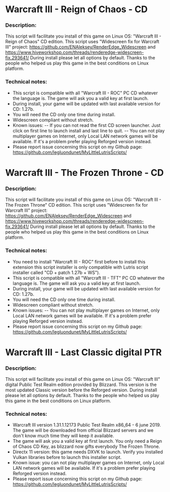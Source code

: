 # Warcraft III - Reign of Chaos - CD

### Description:
This script will facilitate you install of this game on Linux OS:
"Warcraft III - Reign of Chaos" CD edition.
This script uses "Widescreen fix for Warcraft III" project: https://github.com/ENAleksey/RenderEdge_Widescreen and https://www.hiveworkshop.com/threads/renderedge-widescreen-fix.293641/
During install please let all options by default.
Thanks to the people who helped us play this game in the best conditions on Linux platform.

### Technical notes:
- This script is compatible with all "Warcraft III - ROC" PC CD whatever the language is. The game will ask you a valid key at first launch.
- During install, your game will be updated with last available version for  CD: 1.27b.
- You will need the CD only one time during install.
- Widescreen compliant without stretch.
- Known issues:
-- If you can not read the first CD screen launcher. Just click on first line to launch install and last line to quit.
-- You can not play multiplayer games on Internet, only Local LAN network games will be available. If it's a problem prefer playing Reforged version instead. 
- Please report issue concerning this script on my Github page:
https://github.com/legluondunet/MyLittleLutrisScripts/

# Warcraft III - The Frozen Throne - CD

### Description:
This script will facilitate you install of this game on Linux OS: 
"Warcraft III - The Frozen Throne" CD edition. 
This script uses "Widescreen fix for Warcraft III" project: https://github.com/ENAleksey/RenderEdge_Widescreen and https://www.hiveworkshop.com/threads/renderedge-widescreen-fix.293641/ 
During install please let all options by default. Thanks to the people who helped us play this game in the best conditions on Linux platform.

### Technical notes:
- You need to install "Warcraft III - ROC" first before to install this extension this script installer is only compatible with Lutris script installer called "CD + patch 1.27b + WS").
- This script is compatible with all "Warcraft III - TFT" PC CD whatever the language is. The game will ask you a valid key at first launch.
- During install, your game will be updated with last available version for  CD: 1.27b.
- You will need the CD only one time during install.
- Widescreen compliant without stretch.
- Known issues:
-- You can not play multiplayer games on Internet, only Local LAN network games will be available. If it's a problem prefer playing Reforged version instead. 
- Please report issue concerning this script on my Github page:
https://github.com/legluondunet/MyLittleLutrisScripts/



# Warcraft III - Last Classic digital PTR

### Description:
This script will facilitate you install of this game on Linux OS:
"Warcraft III" digital Public Test Realm edition provided by Blizzard.
This version is the most updated Classic version before the Reforged version. 
During install please let all options by default.
Thanks to the people who helped us play this game in the best conditions on Linux platform.

### Technical notes:
- Warcraft III version 1.31.1.12173 Public Test Realm x86_64 - 6 june 2019. The game will be downloaded from official Blizzard servers and we don't know much time they will keep it available.
- The game will ask you a valid key at first launch. You only need a Reign of Chaos CD Key, as blizzard now gifts everybody The Frozen Throne.
- Directx 11 version: this game needs DXVK to launch. Verify you installed Vulkan libraries before to launch this installer script.
- Known issue: you can not play multiplayer games on Internet, only Local LAN network games will be available. If it's a problem prefer playing Reforged version instead. 
- Please report issue concerning this script on my Github page:
https://github.com/legluondunet/MyLittleLutrisScripts/

